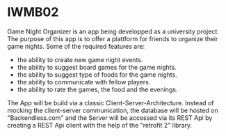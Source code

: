 # IWMB02

Game Night Organizer is an app being developped as a university project. The purpose of this app is to offer a plattform
for friends to organize their game nights. Some of the required features are:
- the ability to create new game night events.
- the ability to suggest board games for the game nights.
- the ability to suggest type of foods for the game nights.
- the ability to communicate with fellow players.
- the ability to rate the games, the food and the evenings.

The App will be build via a classic Client-Server-Architecture. Instead of mocking the client-server communication, the
database will be hosted on "Backendless.com" and the Server will be accessed via its REST Api by creating a REST Api client
with the help of the "retrofit 2" library.
